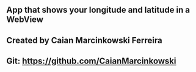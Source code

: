 ## App that shows your longitude and latitude in a WebView

## Created by Caian Marcinkowski Ferreira
## Git: https://github.com/CaianMarcinkowski